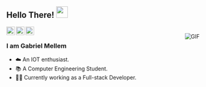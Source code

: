 ## Hello There! <img src="https://raw.githubusercontent.com/iampavangandhi/iampavangandhi/master/gifs/emoji.gif" width="30px"></h2>

<a href="https://www.linkedin.com/in/gabriel-mellem-192257132/">
  <img align="left" alt="Mellemhere Linkdein" width="22px" src="https://cdn.jsdelivr.net/npm/simple-icons@v3/icons/linkedin.svg" />
</a>
<a href="https://github.com/mellemhere">
  <img align="left" alt="Mellemhere Github" width="22px" src="https://cdn.jsdelivr.net/npm/simple-icons@v3/icons/github.svg" />
</a>
<a href="https://instagram.com/mellemhere">
  <img align="left" alt="Mellemhere instagram" width="22px" src="https://cdn.jsdelivr.net/npm/simple-icons@v3/icons/instagram.svg" />
</a>

<br />
<img align="right" alt="GIF" src="https://media.giphy.com/media/13HgwGsXF0aiGY/giphy.gif" />

### I am Gabriel Mellem
- ☁️ An IOT enthusiast.
- 📚 A Computer Engineering Student. 
- 👨‍💻 Currently working as a Full-stack Developer.
